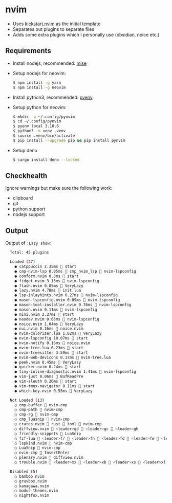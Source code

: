 # nvim

- Uses [kickstart.nvim](https://github.com/nvim-lua/kickstart.nvim) as the initial template
- Separates out plugins to separate files
- Adds some extra plugins which I personally use (obsidian, noice etc.)

## Requirements

- Install nodejs, recommended: [mise](https://github.com/jdx/mise)

- Setup nodejs for neovim:

  ```bash
  $ npm install -g yarn
  $ npm install -g neovim
  ```

- Install python3, recommended: [pyenv](https://github.com/pyenv/pyenv).

- Setup python for neovim:

  ```bash
  $ mkdir -p ~/.config/pynvim
  $ cd ~/.config/pynvim
  $ pyenv local 3.10.6
  $ python3 -m venv .venv
  $ source .venv/bin/activate
  $ pip install --upgrade pip && pip install pynvim
  ```

- Setup deno

  ```bash
  $ cargo install deno --locked
  ```

## Checkhealth

Ignore warnings but make sure the following work:

- clipboard
- git
- python support
- nodejs support

## Output

Output of `:Lazy show`:

```bash
  Total: 45 plugins

  Loaded (27)
    ● catppuccin 2.35ms  start
    ● cmp-nvim-lsp 0.05ms 󰢱 cmp_nvim_lsp  nvim-lspconfig
    ● conform.nvim 0.3ms  start
    ● fidget.nvim 3.13ms  nvim-lspconfig
    ● flash.nvim 0.85ms  VeryLazy
    ● lazy.nvim 4.78ms  init.lua
    ● lsp-inlayhints.nvim 0.27ms  nvim-lspconfig
    ● mason-lspconfig.nvim 0.09ms  nvim-lspconfig
    ● mason-tool-installer.nvim 0.76ms  nvim-lspconfig
    ● mason.nvim 0.11ms  nvim-lspconfig
    ● mini.nvim 2.27ms  start
    ● neodev.nvim 0.65ms  nvim-lspconfig
    ● noice.nvim 1.04ms  VeryLazy
    ● nui.nvim 0.16ms  noice.nvim
    ● nvim-colorizer.lua 1.02ms  VeryLazy
    ● nvim-lspconfig 10.07ms  start
    ● nvim-notify 0.16ms  noice.nvim
    ● nvim-tree.lua 6.23ms  start
    ● nvim-treesitter 3.59ms  start
    ● nvim-web-devicons 0.17ms  nvim-tree.lua
    ● peek.nvim 0.45ms  VeryLazy
    ● quicker.nvim 0.24ms  start
    ● tiny-inline-diagnostic.nvim 1.41ms  nvim-lspconfig
    ● vim-just 0.06ms  BufReadPre
    ● vim-sleuth 0.26ms  start
    ● vim-tmux-navigator 0.11ms  start
    ● which-key.nvim 0.55ms  VeryLazy

  Not Loaded (13)
    ○ cmp-buffer  nvim-cmp
    ○ cmp-path  nvim-cmp
    ○ cmp-rg  nvim-cmp
    ○ cmp_luasnip  nvim-cmp
    ○ crates.nvim  rust  toml  nvim-cmp
    ○ diffview.nvim  <leader>gd  <leader>gc  <leader>gh
    ○ friendly-snippets  LuaSnip
    ○ fzf-lua  <leader>f/  <leader>fh  <leader>fd  <leader>fw  <leader>fr  <leader>f.  <leader>fp  <leader><leader>  <leader>fb  <C-P>  ,r  ,,  <leader>ff  <leader>fn  <leader>fg
    ○ lspkind.nvim  nvim-cmp
    ○ LuaSnip  nvim-cmp
    ○ nvim-cmp  InsertEnter
    ○ plenary.nvim  diffview.nvim
    ○ trouble.nvim  <leader>xx  <leader>xb  <leader>xs  <leader>xl  <leader>xq

  Disabled (5)
    ○ bamboo.nvim
    ○ gruvbox.nvim
    ○ kanagawa.nvim
    ○ modus-themes.nvim
    ○ nightfox.nvim
```
